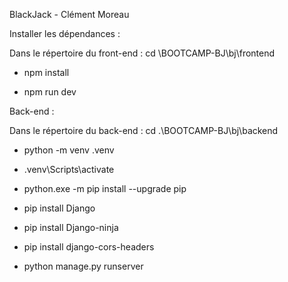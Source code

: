 BlackJack - Clément Moreau

Installer les dépendances :

Dans le répertoire du front-end : cd \BOOTCAMP-BJ\bj\frontend

- npm install

- npm run dev

Back-end :

Dans le répertoire du back-end : cd .\BOOTCAMP-BJ\bj\backend

- python -m venv .venv
  
- .venv\Scripts\activate
  
- python.exe -m pip install --upgrade pip
  
- pip install Django
  
- pip install Django-ninja
  
- pip install django-cors-headers
  
- python manage.py runserver
